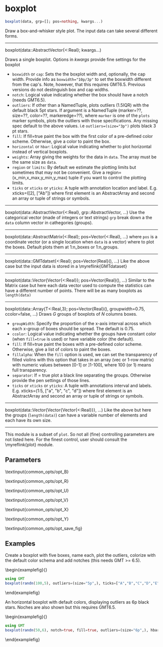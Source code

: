 # boxplot

```julia
boxplot(data, grp=[]; pos=nothing, kwargs...)
```

Draw a box-and-whisker style plot. The input data can take several different forms.

---
boxplot(data::AbstractVector{<:Real}; kwargs...)

Draws a single boxplot. Options in *kwargs* provide fine settings for the boxplot

- `boxwidth` or `cap`: Sets the the boxplot width and, optionally, the cap width. Provide info as
          `boxwidth="10p/3p"` to set the boxwidth different from the cap's. Note, however, that this
           requires GMT6.5. Previous versions do not destinguish box and cap widths.
- `notch`: Logical value indicating whether the box should have a notch (needs GMT6.5).
- `outliers`: If other than a NamedTuple, plots outliers (1.5IQR) with the default black 5pt stars.
              If argument is a NamedTuple (marker=??, size=??, color=??, markeredge=??), where `marker`
              is one of the `plots` marker symbols, plots the outliers with those specifications. Any missing
              spec default to the above values. i.e `outliers=(size="3p")` plots black 3 pt stars.
- `fill`: If fill=true paint the box with the first color of a pre-defined color scheme. Otherwise, give a color
          to paint the box.
- `horizontal` or `hbar`: Logical value indicating whether to plot horizontal instead of vertical boxplots.
- `weights`: Array giving the weights for the data in `data`. The array must be the same size as `data`.
- `region` or `limits`: By default we estimate the plotting limits but sometimes that may not be convenient.
           Give a region=(x_min,x_max,y_min,y_max) tuple if you want to control the plotting limits.
- `ticks` or `xticks` or `yticks`: A tuple with annotation location and label. E.g. xticks=([2], ["Ab"])
           where first element is an AbstractArray and second an array or tuple of strings or symbols.

---
boxplot(data::AbstractVector{<:Real}, grp::AbstractVector, ...) Use the categorical vector (made of integers
or text strings) `grp` break down a the `data` column vector in cathegories (groups).

---
boxplot(data::AbstractMatrix{<:Real}; pos=Vector{<:Real}, ...) where `pos` is a coordinate vector (or a single
location when `data` is a vector) where to plot the boxes. Default plots them at 1:n_boxes or 1:n_groups.

---
boxplot(data::GMTdatset{<:Real}; pos=Vector{Real}(), ...) Like the above case but the input data is stored
in a \myreflink{GMTdataset}

---
boxplot(data::Vector{Vector{<:Real}}; pos=Vector{Real}(), ...) Similar to the Matrix case but here each data
vector used to compute the statistics can have a different number of points. There will be as many boxplots as
`length(data)`

---
boxplot(data::Array{T<:Real,3}; pos=Vector{Real}(), groupwidth=0.75, ccolor=false, ...) Draws *G* groups of
boxplots of *N* columns boxes.
- `groupWidth`: Specify the proportion of the x-axis interval across which each x-group of boxes should
       be spread. The default is 0.75.
- `ccolor`: Logical value indicating whether the groups have constant color (when `fill=true` is used)
       or have variable color (the default).
- `fill`: If fill=true paint the boxes with a pre-defined color scheme. Otherwise, give a list of colors
       to paint the boxes.
- `fillalpha`: When the `fill` option is used, we can set the transparency of filled violins with this
         option that takes in an array (vec or 1-row matrix) with numeric values between [0-1] or ]1-100],
	      where 100 (or 1) means full transparency.
- `separator`: If = true plot a black line separating the groups. Otherwise provide the pen settings of those lines.
- `ticks` or `xticks` or `yticks`: A tuple with annotations interval and labels. E.g. xticks=(1:5, ["a", "b", "c", "d"])
       where first element is an AbstractArray and second an array or tuple of strings or symbols.

---
boxplot(data::Vector{Vector{Vector{<:Real}}}, ...) Like the above but here the groups (`length(data)`)
can have a variable number of elements and each have its own size.

-----------
This module is a subset of `plot`. So not all (fine) controlling parameters are not listed here. For the
finest control, user should consult the \myreflink{plot} module.

Parameters
----------

\textinput{common_opts/opt_B}

\textinput{common_opts/opt_R}

\textinput{common_opts/opt_U}

\textinput{common_opts/opt_V}

\textinput{common_opts/opt_X}

\textinput{common_opts/opt_Y}

\textinput{common_opts/opt_save_fig}

Examples
--------

Create a boxplot with five boxes, name each, plot the outliers, colorize with the default
color schema and add notches (this needs GMT >= 6.5).

\begin{examplefig}{}
```julia
using GMT
boxplot(randn(100,5), outliers=(size="5p",), ticks=["A","B","C","D","E"], fill=true, notch=true, show=true)
```
\end{examplefig}

An horizontal boxplot with default colors, displaying outliers as 6p black stars.
Noches are also shown but this requires GMT6.5.

\begin{examplefig}{}
```julia
using GMT
boxplot(randn(50,6), notch=true, fill=true, outliers=(size="6p",), hbar=true, show=1)
```
\end{examplefig}